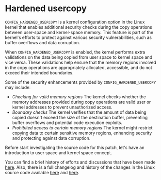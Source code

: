 # Hardened usercopy

`CONFIG_HARDENED_USERCOPY` is a kernel configuration option in the Linux kernel that enables additional security checks during the copy operations between user-space 
and kernel-space memory. This feature is part of the kernel's efforts to protect against various security vulnerabilities, such as buffer overflows and data 
corruption.

When `CONFIG_HARDENED_USERCOPY` is enabled, the kernel performs extra validations on the data being copied from user space to kernel space and vice versa. These validations
help ensure that the memory regions involved in the copy operations are appropriately allocated, accessible, and do not exceed their intended boundaries.

Some of the security enhancements provided by `CONFIG_HARDENED_USERCOPY` may include:
- *Checking for valid memory regions*
The kernel checks whether the memory addresses provided during copy operations are valid user or kernel addresses to prevent unauthorized access.
- *Boundary checks*
The kernel verifies that the amount of data being copied doesn't exceed the size of the destination buffer, preventing buffer overflows and potential code execution exploits.
- *Prohibited access to certain memory regions*
The kernel might restrict copying data to certain sensitive memory regions, enhancing security and protecting against data corruption.


Before start investigating the source code for this patch, let's have an introduction to user space and kernel space concept.



You can find a brief history of efforts and discussions that have been made [here](https://lwn.net/Articles/695991/). Also, there is a full changelog and history of the
changes in the Linux source code available [here](https://lore.kernel.org/lkml/20170628165520.GA129364@gmail.com/t/) and [here](https://groups.google.com/g/linux.kernel/c/y9Dgu5HD1bg?pli=1).
